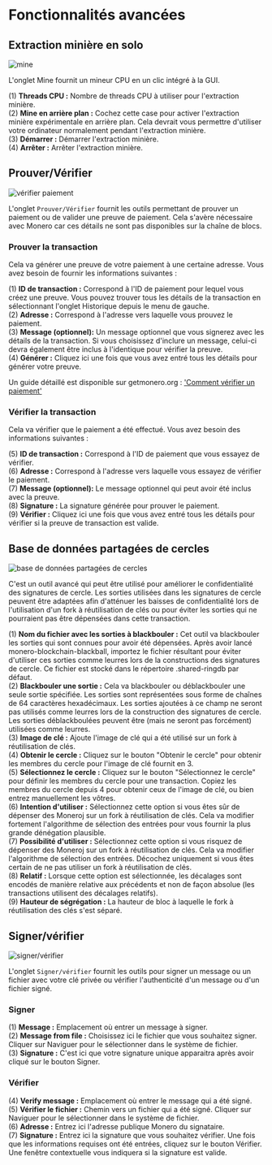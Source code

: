 # Fonctionnalités avancées

## Extraction minière en solo
![mine](media/black_mining.png)

L'onglet Mine fournit un mineur CPU en un clic intégré à la GUI.

(1) **Threads CPU :** Nombre de threads CPU à utiliser pour l'extraction minière.    
(2) **Mine en arrière plan :** Cochez cette case pour activer l'extraction minière expérimentale en arrière plan. Cela devrait vous permettre d'utiliser votre ordinateur normalement pendant l'extraction minière.    
(3) **Démarrer :** Démarrer l'extraction minière.    
(4) **Arrêter :** Arrêter l'extraction minière.    

## Prouver/Vérifier
![vérifier paiement](media/black_prove-check.png)

L'onglet `Prouver/Vérifier` fournit les outils permettant de prouver un paiement ou de valider une preuve de paiement. Cela s'avère nécessaire avec Monero car ces détails ne sont pas disponibles sur la chaîne de blocs.

### Prouver la transaction
Cela va générer une preuve de votre paiement à une certaine adresse. Vous avez besoin de fournir les informations suivantes :

(1) **ID de transaction :** Correspond à l'ID de paiement pour lequel vous créez une preuve. Vous pouvez trouver tous les détails de la transaction en sélectionnant l'onglet Historique depuis le menu de gauche.    
(2) **Adresse :** Correspond à l'adresse vers laquelle vous prouvez le paiement.    
(3) **Message (optionnel):** Un message optionnel que vous signerez avec les détails de la transaction. Si vous choisissez d'inclure un message, celui-ci devra également être inclus à l'identique pour vérifier la preuve.    
(4) **Générer :** Cliquez ici une fois que vous avez entré tous les détails pour générer votre preuve.
&nbsp;

Un guide détaillé est disponible sur getmonero.org : ['Comment vérifier un paiement'](https://getmonero.org/fr/resources/user-guides/prove-payment.html)

### Vérifier la transaction
Cela va vérifier que le paiement a été effectué. Vous avez besoin des informations suivantes :

(5) **ID de transaction :** Correspond à l'ID de paiement que vous essayez de vérifier.    
(6) **Adresse :** Correspond à l'adresse vers laquelle vous essayez de vérifier le paiement.    
(7) **Message (optionnel):** Le message optionnel qui peut avoir été inclus avec la preuve.    
(8) **Signature :** La signature générée pour prouver le paiement.    
(9) **Vérifier :** Cliquez ici une fois que vous avez entré tous les détails pour vérifier si la preuve de transaction est valide.    

## Base de données partagées de cercles
![base de données partagées de cercles](media/black_sharedringdb.png)

C'est un outil avancé qui peut être utilisé pour améliorer le confidentialité des signatures de cercle. Les sorties utilisées dans les signatures de cercle peuvent être adaptées afin d'atténuer les baisses de confidentialité lors de l'utilisation d'un fork à réutilisation de clés ou pour éviter les sorties qui ne pourraient pas être dépensées dans cette transaction.

(1) **Nom du fichier avec les sorties à blackbouler :** Cet outil va blackbouler les sorties qui sont connues pour avoir été dépensées. Après avoir lancé monero-blockchain-blackball, importez le fichier résultant pour éviter d'utiliser ces sorties comme leurres lors de la constructions des signatures de cercle. Ce fichier est stocké dans le répertoire .shared-ringdb par défaut.    
(2) **Blackbouler une sortie :** Cela va blackbouler ou déblackbouler une seule sortie spécifiée. Les sorties sont représentées sous forme de chaînes de 64 caractères hexadécimaux. Les sorties ajoutées à ce champ ne seront pas utilisés comme leurres lors de la construction des signatures de cercle. Les sorties déblackboulées peuvent être (mais ne seront pas forcément) utilisées comme leurres.    
(3) **Image de clé :** Ajoute l'image de clé qui a été utilisé sur un fork à réutilisation de clés.    
(4) **Obtenir le cercle :** Cliquez sur le bouton "Obtenir le cercle" pour obtenir les membres du cercle pour l'image de clé fournit en 3.    
(5) **Sélectionnez le cercle :** Cliquez sur le bouton "Sélectionnez le cercle" pour définir les membres du cercle pour une transaction. Copiez les membres du cercle depuis 4 pour obtenir ceux de l'image de clé, ou bien entrez manuellement les vôtres.    
(6) **Intention d'utiliser :** Sélectionnez cette option si vous êtes sûr de dépenser des Moneroj sur un fork à réutilisation de clés. Cela va modifier fortement l'algorithme de sélection des entrées pour vous fournir la plus grande dénégation plausible.    
(7) **Possibilité d'utiliser :** Sélectionnez cette option si vous risquez de dépenser des Moneroj sur un fork à réutilisation de clés. Cela va modifier l'algorithme de sélection des entrées. Décochez uniquement si vous êtes certain de ne pas utiliser un fork à réutilisation de clés.    
(8) **Relatif :** Lorsque cette option est sélectionnée, les décalages sont encodés de manière relative aux précédents et non de façon absolue (les transactions utilisent des décalages relatifs).    
(9) **Hauteur de ségrégation :** La hauteur de bloc à laquelle le fork à réutilisation des clés s'est séparé.    

## Signer/vérifier
![signer/vérifier](media/black_sign-verify.png)

L'onglet `Signer/vérifier` fournit les outils pour signer un message ou un fichier avec votre clé privée ou vérifier l'authenticité d'un message ou d'un fichier signé.

### Signer

(1) **Message :** Emplacement où entrer un message à signer.    
(2) **Message from file :** Choisissez ici le fichier que vous souhaitez signer. Cliquer sur Naviguer pour le sélectionner dans le système de fichier.    
(3) **Signature :** C'est ici que votre signature unique apparaitra après avoir cliqué sur le bouton Signer.    

### Vérifier

(4) **Verify message :** Emplacement où entrer le message qui a été signé.    
(5) **Vérifier le fichier :** Chemin vers un fichier qui a été signé. Cliquer sur Naviguer pour le sélectionner dans le système de fichier.    
(6) **Adresse :** Entrez ici l'adresse publique Monero du signataire.    
(7) **Signature :** Entrez ici la signature que vous souhaitez vérifier. Une fois que les informations requises ont été entrées, cliquez sur le bouton Vérifier. Une fenêtre contextuelle vous indiquera si la signature est valide.    

